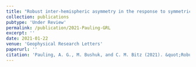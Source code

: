 ```yaml
---
title: "Robust inter-hemispheric asymmetry in the response to symmetric volcanic forcing in model large ensembles"
collection: publications
pubtype: 'Under Review'
permalink: /publication/2021-Pauling-GRL
excerpt: ''
date: 2021-01-22
venue: 'Geophysical Research Letters'
paperurl: ''
citation: 'Pauling, A. G., M. Bushuk, and C. M. Bitz (2021). &quot;Robust inter-hemispheric asymmetry in the response to symmetric volcanic forcing in model large ensembles&quot; <i>Geophysical Research Letters (under review)</i>'
---
```

